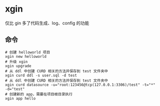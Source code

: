 # xgin

仅比 gin 多了代码生成、log、config 的功能

## 命令

```shell
# 创建 helloworld 项目
xgin new helloworld 
# 升级 xgin
xgin upgrade 
# 从 ddl 中创建 CURD 相关的方法并保存到 test 文件夹中
xgin curd ddl -s user.sql -d test 
# 从 ddl 中创建 CURD 相关的方法并保存到 test 文件夹中
xgin curd datasource -u="root:123456@tcp(127.0.0.1:3306)/test" -t="*" -d="test" 
# 创建新的 app，需要在项目根目录执行
xgin app hello
```
